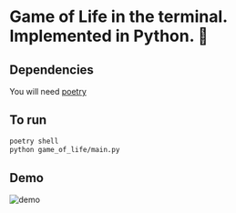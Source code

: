 # Game of Life in the terminal. Implemented in Python. 🐍
## Dependencies
You will need [poetry](https://python-poetry.org/)

## To run
```bash
poetry shell
python game_of_life/main.py 
```
## Demo
![demo](https://github.com/user-attachments/assets/98b0f725-933a-4d00-9911-234c23fbdf7e)
